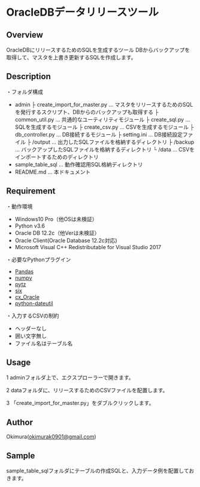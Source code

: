 OracleDBデータリリースツール
====
## Overview
OracleDBにリリースするためのSQLを生成するツール
DBからバックアップを取得して、マスタを上書き更新するSQLを作成します。

## Description
・フォルダ構成
 - admin
	  ├ create_import_for_master.py      … マスタをリリースするためのSQLを発行するスクリプト、DBからのバックアップも取得する
	  ├ common_util.py                   … 共通的なユーティリティモジュール
	  ├ create_sql.py                    … SQLを生成するモジュール
	  ├ create_csv.py                    … CSVを生成するモジュール
	  ├ db_controller.py                 … DB接続するモジュール
	  ├ setting.ini                      … DB接続設定ファイル
	  ├ /output                          … 出力したSQLファイルを格納するディレクトリ
	  ├ /backup                          … バックアップしたSQLファイルを格納するディレクトリ
	  └ /data                            … CSVをインポートするためのディレクトリ
 - sample_table_sql                       … 動作確認用SQL格納ディレクトリ
 - README.md                              … 本ドキュメント

## Requirement
・動作環境
   - Windows10 Pro（他OSは未検証）
   - Python v3.6
   - Oracle DB 12.2c（他Verは未検証）
   - Oracle Client(Oracle Database 12.2c対応)
   - Microsoft Visual C++ Redistributable for Visual Studio 2017

・必要なPythonプラグイン
   - [Pandas](https://pypi.org/project/pandas/)
   - [numpy](https://pypi.org/project/numpy/)
   - [pytz](https://pypi.org/project/pytz/)
   - [six](https://pypi.org/project/six/)
   - [cx_Oracle](https://pypi.org/project/cx-Oracle/)
   - [python-dateutil](https://pypi.org/project/python-dateutil/)
   
・入力するCSVの制約
   - ヘッダーなし
   - 囲い文字無し
   - ファイル名はテーブル名

## Usage
1 adminフォルダ上で、エクスプローラーで開きます。

2 dataフォルダに、リリースするためのCSVファイルを配置します。

3 「create_import_for_master.py」をダブルクリックします。

## Author
Okimura(okimurak0901@gmail.com)

## Sample
sample_table_sqlフォルダにテーブルの作成SQLと、入力データ例を配置しておきます。